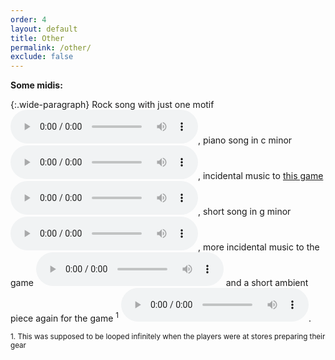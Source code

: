```yaml
---
order: 4
layout: default
title: Other
permalink: /other/
exclude: false
---
```


**Some midis:**

{:.wide-paragraph}
Rock song with just one motif <audio src="/assets/music/agua.mp3" controls></audio>, piano song in c minor <audio src="/assets/music/cancion_do_menor.mp3" controls></audio>, incidental music to [this game][arcadia] <audio src="/assets/music/himno_bosque_arcadia.mp3" controls></audio>, short song in g minor <audio src="/assets/music/motivo_sol_menor.mp3" controls></audio>, more incidental music to the game <audio src="/assets/music/trolls_de_cueva.mp3" controls></audio> and a short ambient piece again for the game <sup>1</sup> <audio src="/assets/music/store.mp3" controls loop></audio>.

<sup>1. This was supposed to be looped infinitely when the players were at stores preparing their gear</sup>

[arcadia]: http://d20arcadia.blogspot.co.uk

